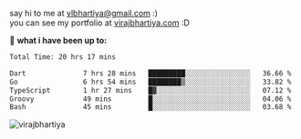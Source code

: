 say hi to me at [vlbhartiya@gmail.com](mailto:vlbhartiya@gmail.com) :)<br/>
you can see my portfolio at [virajbhartiya.com](https://virajbhartiya.com) :D<br/>


🚀 **what i have been up to:**

<!--START_SECTION:waka-->

```txt
Total Time: 20 hrs 17 mins

Dart              7 hrs 28 mins   █████████░░░░░░░░░░░░░░░░   36.66 %
Go                6 hrs 54 mins   ████████▒░░░░░░░░░░░░░░░░   33.82 %
TypeScript        1 hr 27 mins    █▓░░░░░░░░░░░░░░░░░░░░░░░   07.12 %
Groovy            49 mins         █░░░░░░░░░░░░░░░░░░░░░░░░   04.06 %
Bash              45 mins         █░░░░░░░░░░░░░░░░░░░░░░░░   03.68 %
```

<!--END_SECTION:waka-->

<p align="left"> <img src="https://komarev.com/ghpvc/?username=virajbhartiya&color=blue" alt="virajbhartiya" /> </p>
